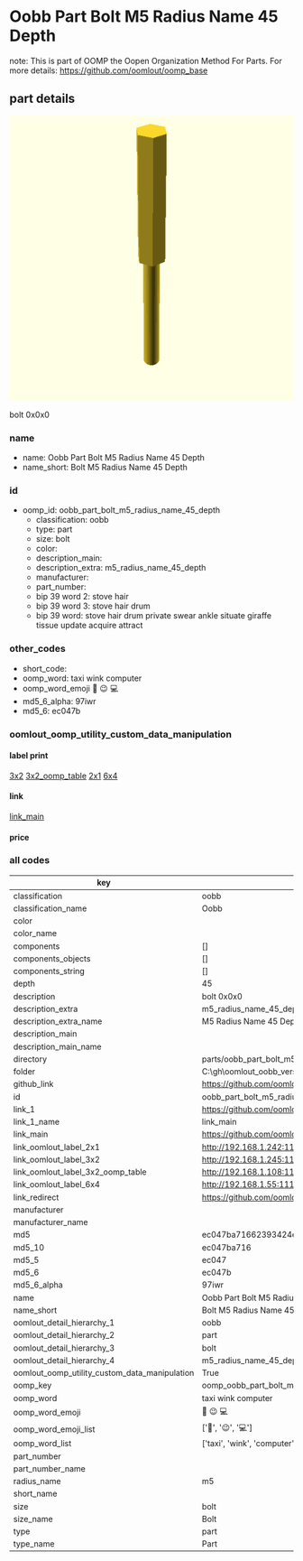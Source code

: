 # Oobb Part Bolt M5 Radius Name 45 Depth  

note: This is part of OOMP the Oopen Organization Method For Parts. For more details: https://github.com/oomlout/oomp_base

##  part details
  

[![](3dpr.png)](3dpr.png)

bolt 0x0x0



### name
* name: Oobb Part Bolt M5 Radius Name 45 Depth
* name_short: Bolt M5 Radius Name 45 Depth
### id
* oomp_id: oobb_part_bolt_m5_radius_name_45_depth
  * classification: oobb
  * type: part
  * size: bolt
  * color: 
  * description_main: 
  * description_extra: m5_radius_name_45_depth
  * manufacturer: 
  * part_number: 
  * bip 39 word 2: stove hair
  * bip 39 word 3: stove hair drum
  * bip 39 word: stove hair drum private swear ankle situate giraffe tissue update acquire attract

### other_codes
* short_code: 
* oomp_word: taxi wink computer
* oomp_word_emoji :taxi: :wink: :computer:
* md5_6_alpha: 97iwr
* md5_6: ec047b






### oomlout_oomp_utility_custom_data_manipulation
#### label print
[3x2](http://192.168.1.245:1112/?label=oomp%2097iwr)
[3x2_oomp_table](http://192.168.1.108:1112/?label=oomp%2097iwr)
[2x1](http://192.168.1.242:1112/?label=oomp%2097iwr)
[6x4](http://192.168.1.55:1112/?label=oomp%2097iwr)    

#### link

[link_main](https://github.com/oomlout/oomlout_oobb_version_4_generated_parts/tree/main/navigation_oomp/oobb/part/bolt//m5_radius_name_45_depth/part)                              

#### price







### all codes 
| key | value |  
| --- | --- |  
| classification | oobb |  
| classification_name | Oobb |  
| color |  |  
| color_name |  |  
| components | [] |  
| components_objects | [] |  
| components_string | [] |  
| depth | 45 |  
| description | bolt 0x0x0 |  
| description_extra | m5_radius_name_45_depth |  
| description_extra_name | M5 Radius Name 45 Depth |  
| description_main |  |  
| description_main_name |  |  
| directory | parts/oobb_part_bolt_m5_radius_name_45_depth |  
| folder | C:\gh\oomlout_oobb_version_4_generated_parts\parts\oobb_part_bolt_m5_radius_name_45_depth |  
| github_link | https://github.com/oomlout/oomlout_oomp_part_src/tree/main/parts/oobb_part_bolt_m5_radius_name_45_depth |  
| id | oobb_part_bolt_m5_radius_name_45_depth |  
| link_1 | https://github.com/oomlout/oomlout_oobb_version_4_generated_parts/tree/main/navigation_oomp/oobb/part/bolt//m5_radius_name_45_depth/part |  
| link_1_name | link_main |  
| link_main | https://github.com/oomlout/oomlout_oobb_version_4_generated_parts/tree/main/navigation_oomp/oobb/part/bolt//m5_radius_name_45_depth/part |  
| link_oomlout_label_2x1 | http://192.168.1.242:1112/?label=oomp%2097iwr |  
| link_oomlout_label_3x2 | http://192.168.1.245:1112/?label=oomp%2097iwr |  
| link_oomlout_label_3x2_oomp_table | http://192.168.1.108:1112/?label=oomp%2097iwr |  
| link_oomlout_label_6x4 | http://192.168.1.55:1112/?label=oomp%2097iwr |  
| link_redirect | https://github.com/oomlout/oomlout_oobb_version_4_generated_parts/tree/main/parts/hardware_bolt_m5_45 |  
| manufacturer |  |  
| manufacturer_name |  |  
| md5 | ec047ba71662393424edcab2871a16b5 |  
| md5_10 | ec047ba716 |  
| md5_5 | ec047 |  
| md5_6 | ec047b |  
| md5_6_alpha | 97iwr |  
| name | Oobb Part Bolt M5 Radius Name 45 Depth |  
| name_short | Bolt M5 Radius Name 45 Depth |  
| oomlout_detail_hierarchy_1 | oobb |  
| oomlout_detail_hierarchy_2 | part |  
| oomlout_detail_hierarchy_3 | bolt |  
| oomlout_detail_hierarchy_4 | m5_radius_name_45_depth |  
| oomlout_oomp_utility_custom_data_manipulation | True |  
| oomp_key | oomp_oobb_part_bolt_m5_radius_name_45_depth |  
| oomp_word | taxi wink computer |  
| oomp_word_emoji | :taxi: :wink: :computer: |  
| oomp_word_emoji_list | [':taxi:', ':wink:', ':computer:'] |  
| oomp_word_list | ['taxi', 'wink', 'computer'] |  
| part_number |  |  
| part_number_name |  |  
| radius_name | m5 |  
| short_name |  |  
| size | bolt |  
| size_name | Bolt |  
| type | part |  
| type_name | Part |  
